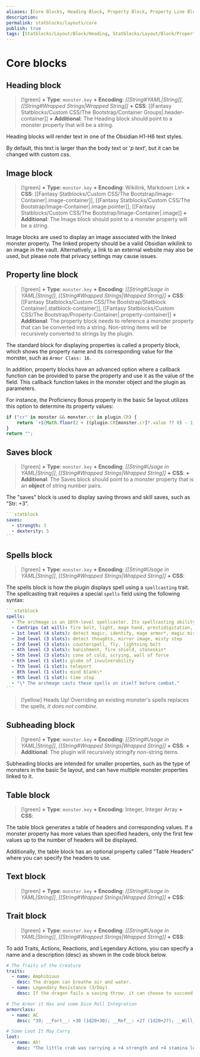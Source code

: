```yaml
---
aliases: [Core Blocks, Heading Block, Property Block, Property Line Block, Saves Block, Spells Block, Subheading Block, Table Block, Text Block, Trait Block, Image Block]
description: 
permalink: statblocks/layouts/core
publish: true
tags: [Statblocks/Layout/Block/Heading, Statblocks/Layout/Block/Property, Statblocks/Layout/Block/Saves, Statblocks/Layout/Block/Spells, Statblocks/Layout/Block/Subheading, Statblocks/Layout/Block/Table, Statblocks/Layout/Block/Text, Statblocks/Layout/Block/Trait]
---
```


# Core blocks

## Heading block

> [!green]
> **+** **Type**: `monster.key`
> **+** **Encoding**: *[[String#YAML|String]]*, *[[String#Wrapped Strings|Wrapped String]]* 
> **+** **CSS**: [[Fantasy Statblocks/Custom CSS/The Bootstrap/Container Groups|.header-container]]
> **+** **Additional**: The Heading block should point to a monster property that will be a string.

Heading blocks will render text in one of the Obsidian H1-H6 text styles. 

By default, this text is larger than the body text or '*p text*', but it can be changed with custom css.

## Image block

>[!green]
> **+** **Type**: `monster.key`
> **+** **Encoding**: Wikilink, Markdown Link
> **+** **CSS**:  [[Fantasy Statblocks/Custom CSS/The Bootstrap/Image-Container|.image-container]], [[Fantasy Statblocks/Custom CSS/The Bootstrap/Image-Container|.image.pointer]], [[Fantasy Statblocks/Custom CSS/The Bootstrap/Image-Container|.image]]
> **+** **Additional**: The Image block should point to a monster property will be a string.

Image blocks are used to display an image associated with the linked monster property. The linked property should be a valid Obsidian wikilink to an image in the vault. Alternatively, a link to an external website may also be used, but please note that privacy settings may cause issues.

## Property line block

>[!green]
**+** **Type**: `monster.key`
**+** **Encoding**: *[[String#Usage in YAML|String]]*, *[[String#Wrapped Strings|Wrapped String]]* 
**+** **CSS**: [[Fantasy Statblocks/Custom CSS/The Bootstrap/Statblock Container|.statblock-container]], [[Fantasy Statblocks/Custom CSS/The Bootstrap/Property-Container|.property-container]]
> **+** **Additional**: The property block needs to reference a monster property that can be converted into a string. Non-string items will be recursively converted to strings by the plugin.

The standard block for displaying properties is called a property block, which shows the property name and its corresponding value for the monster, such as `Armor Class: 16`.

In addition, property blocks have an advanced option where a callback function can be provided to parse the property and use it as the value of the field. This callback function takes in the monster object and the plugin as parameters.

For instance, the Proficiency Bonus property in the basic 5e layout utilizes this option to determine its property values:

```js
if ("cr" in monster && monster.cr in plugin.CR) {
    return `+${Math.floor(2 + ((plugin.CR[monster.cr]?.value ?? 0) - 1) / 4)}`;
}
return "";
```

## Saves block

> [!green]
>**+** **Type**: `monster.key`
>**+** **Encoding**: *[[String#Usage in YAML|String]]*, *[[String#Wrapped Strings|Wrapped String]]* 
>**+** **CSS**: 
>**+** **Additional**: The Saves block should point to a monster property that is an **object** of string number pairs.

The "saves" block is used to display saving throws and skill saves, such as "Str: +3".

````yaml
```statblock
saves:
  - strength: 3
  - dexterity: 5
```
````

## Spells block

> [!green]
> **+** **Type**: `monster.key`
> **+** **Encoding**: *[[String#Usage in YAML|String]]*, *[[String#Wrapped Strings|Wrapped String]]* 
> **+** **CSS**: 

The spells block is how the plugin displays spell using a `spellcasting` trait. The spellcasting trait requires a special `spells` field using the following syntax:

````yaml
```statblock
spells:
  - The archmage is an 18th-level spellcaster. Its spellcasting ability is Intelligence (spell save DC 17, +9 to hit with spell attacks). The archmage can cast disguise self and invisibility at will and has the following wizard spells prepared
  - Cantrips (at will): fire bolt, light, mage hand, prestidigitation, shocking grasp
  - 1st level (4 slots): detect magic, identify, mage armor*, magic missile
  - 2nd level (3 slots): detect thoughts, mirror image, misty step
  - 3rd level (3 slots): counterspell, fly, lightning bolt
  - 4th level (3 slots): banishment, fire shield, stoneskin*
  - 5th level (3 slots): cone of cold, scrying, wall of force
  - 6th level (1 slot): globe of invulnerability
  - 7th level (1 slot): teleport
  - 8th level (1 slot): mind blank\*
  - 9th level (1 slot): time stop
  - "\* The archmage casts these spells on itself before combat."
```
````

> [!yellow] Heads Up! Overriding an existing monster's spells replaces the spells, *it does not combine*.

## Subheading block

> [!green]
> **+** **Type**: `monster.key`
> **+** **Encoding**: *[[String#Usage in YAML|String]]*, *[[String#Wrapped Strings|Wrapped String]]* 
> **+** **CSS**: 
> **+** **Additional**: The plugin will recursively stringify non-string items.

Subheading blocks are intended for smaller properties, such as the type of monsters in the basic 5e layout, and can have multiple monster properties linked to it.

## Table block

> [!green]
> **+** **Type**: `monster.key`
> **+** **Encoding**: Integer, Integer Array
> **+** **CSS**:  
> 


The table block generates a table of headers and corresponding values. If a monster property has more values than specified headers, only the first few values up to the number of headers will be displayed. 

Additionally, the table block has an optional property called "Table Headers" where you can specify the headers to use.

## Text block

> [!green]
> **+** **Type**: `monster.key`
> **+** **Encoding**: *[[String#Usage in YAML|String]]*, *[[String#Wrapped Strings|Wrapped String]]* 
> **+** **CSS**: 

## Trait block

> [!green]
> **+** **Type**: `monster.key`
> **+** **Encoding**: *[[String#Usage in YAML|String]]*, *[[String#Wrapped Strings|Wrapped String]]* 
> **+** **CSS**: 

To add Traits, Actions, Reactions, and Legendary Actions, you can specify a name and a description (desc) as shown in the code block below.

```yaml
# The Traits of the Creature
traits:
  - name: Amphibious
    desc: The dragon can breathe air and water.
  - name: Legendary Resistance (3/Day)
    desc: If the dragon fails a saving throw, it can choose to succeed instead.

# The Armor it Has and some Dice Roll Integration
armorclass:
  - name: AC
    desc: "39; __Fort__: +30 (1d20+30); __Ref__: +27 (1d20+27); __Will__: +29 (1d20+29);"

# Some Loot It May Carry
loot:
  - name: Ah!
    desc: "The little crab was carrying a +4 strength and +4 stamina leather belt. Where did it get such a thing?"
```

